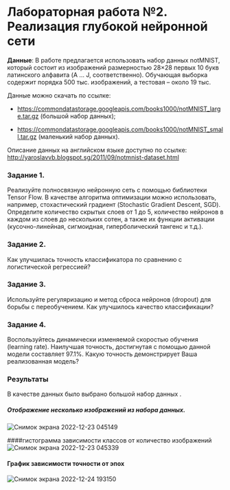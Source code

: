 # Лабораторная работа №2. Реализация глубокой нейронной сети
**Данные**: В работе предлагается использовать набор данных notMNIST, который состоит из изображений размерностью 28×28 первых 10 букв латинского алфавита (A … J, соответственно). Обучающая выборка содержит порядка 500 тыс. изображений, а тестовая – около 19 тыс.

Данные можно скачать по ссылке:

- https://commondatastorage.googleapis.com/books1000/notMNIST_large.tar.gz 
(большой набор данных);

- https://commondatastorage.googleapis.com/books1000/notMNIST_small.tar.gz 
(маленький набор данных).

Описание данных на английском языке доступно по ссылке:
http://yaroslavvb.blogspot.sg/2011/09/notmnist-dataset.html

### Задание 1.
Реализуйте полносвязную нейронную сеть с помощью библиотеки Tensor Flow. В качестве алгоритма оптимизации можно использовать, например, стохастический градиент (Stochastic Gradient Descent, SGD). Определите количество скрытых слоев от 1 до 5, количество нейронов в каждом из слоев до нескольких сотен, а также их функции активации (кусочно-линейная, сигмоидная, гиперболический тангенс и т.д.).

### Задание 2.
Как улучшилась точность классификатора по сравнению с логистической регрессией?
### Задание 3.
Используйте регуляризацию и метод сброса нейронов (dropout) для борьбы с переобучением. Как улучшилось качество классификации?
### Задание 4.
Воспользуйтесь динамически изменяемой скоростью обучения (learning rate). Наилучшая точность, достигнутая с помощью данной модели составляет 97.1%. Какую точность демонстрирует Ваша реализованная модель?

### Результаты
В качестве данных было выбрано большой набор данных
.
##### Отображение несколько изображений из набора данных.
![Снимок экрана 2022-12-23 045149](https://user-images.githubusercontent.com/66638531/209448775-d1a740f2-a528-4197-9f57-6d387d6c208a.png)


####гистограмма зависимости классов от количество изображений
![Снимок экрана 2022-12-23 045339](https://user-images.githubusercontent.com/66638531/209448741-9aa9181f-92a1-41c1-ba63-7c22a57011d6.png)

#### График зависимости точности от эпох
![Снимок экрана 2022-12-24 193150](https://user-images.githubusercontent.com/66638531/209448753-c35ca119-e0d2-46aa-a2ef-6fe1c5e3fcbf.png)


